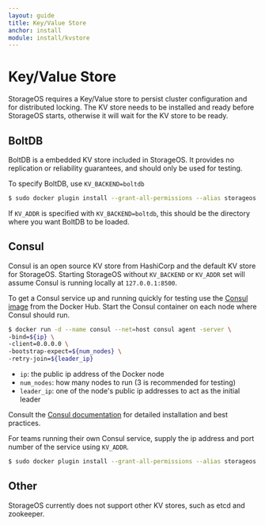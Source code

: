 ```yaml
---
layout: guide
title: Key/Value Store
anchor: install
module: install/kvstore
---
```


# Key/Value Store

StorageOS requires a Key/Value store to persist cluster configuration and for
distributed locking. The KV store needs to be installed and ready before
StorageOS starts, otherwise it will wait for the KV store to be ready.

## BoltDB

BoltDB is a embedded KV store included in StorageOS. It provides no replication
or reliability guarantees, and should only be used for testing.

To specify BoltDB, use `KV_BACKEND=boltdb`
```bash
$ sudo docker plugin install --grant-all-permissions --alias storageos storageos/plugin KV_BACKEND=boltdb
```

If `KV_ADDR` is specified with `KV_BACKEND=boltdb`, this should be the directory where you want BoltDB to be loaded.

## Consul

Consul is an open source KV store from HashiCorp and the default KV store for
StorageOS. Starting StorageOS without `KV_BACKEND` or `KV_ADDR` set will assume
Consul is running locally at `127.0.0.1:8500`.

To get a Consul service up and running quickly for testing use the
[Consul image](https://hub.docker.com/_/consul/) from the Docker Hub. Start the
Consul container on each node where Consul should run.

```bash
$ docker run -d --name consul --net=host consul agent -server \
-bind=${ip} \
-client=0.0.0.0 \
-bootstrap-expect=${num_nodes} \
-retry-join=${leader_ip}
```
* `ip`: the public ip address of the Docker node
* `num_nodes`: how many nodes to run (3 is recommended for testing)
* `leader_ip`: one of the node's public ip addresses to act as the initial leader

Consult the [Consul documentation](https://www.consul.io) for detailed
installation and best practices.

For teams running their own Consul service, supply the ip address and port
number of the service using `KV_ADDR`.
```bash
$ sudo docker plugin install --grant-all-permissions --alias storageos storageos/plugin KV_ADDR=<ip>:<port>
```

## Other

StorageOS currently does not support other KV stores, such as etcd and zookeeper.
